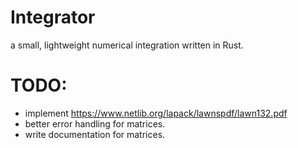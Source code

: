 # Integrator

a small, lightweight numerical integration written in Rust.

# TODO:

- implement https://www.netlib.org/lapack/lawnspdf/lawn132.pdf
- better error handling for matrices.
- write documentation for matrices.
